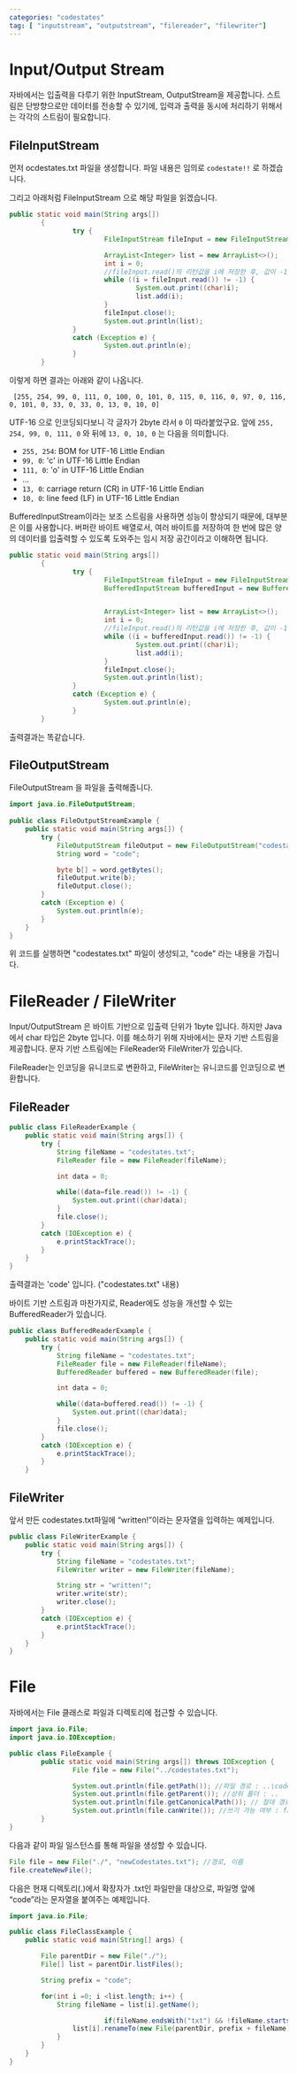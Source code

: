 ```yaml
---
categories: "codestates"
tag: [ "inputstream", "outputstream", "filereader", "filewriter"]
---
```




# Input/Output Stream

자바에서는 입출력을 다루기 위한 InputStream, OutputStream을 제공합니다. 스트림은 단방향으로만 데이터를 전송할 수 있기에, 입력과 출력을 동시에 처리하기 위해서는 각각의 스트림이 필요합니다.

## FileInputStream

먼저 ocdestates.txt 파일을 생성합니다. 파일 내용은 임의로 `codestate!!` 로 하겠습니다.

그리고 아래처럼 FileInputStream 으로 해당 파일을 읽겠습니다.

```java
public static void main(String args[])
        {
                try {
                        FileInputStream fileInput = new FileInputStream("codestates.txt");

                        ArrayList<Integer> list = new ArrayList<>();
                        int i = 0;
                     	//fileInput.read()의 리턴값을 i에 저장한 후, 값이 -1인지 확인합니다.
                        while ((i = fileInput.read()) != -1) {
                                System.out.print((char)i);
                                list.add(i);
                        }
                        fileInput.close();
                        System.out.println(list);
                }
                catch (Exception e) {
                        System.out.println(e);
                }
        }
```

이렇게 하면 결과는 아래와 같이 나옵니다.

```
 [255, 254, 99, 0, 111, 0, 100, 0, 101, 0, 115, 0, 116, 0, 97, 0, 116, 0, 101, 0, 33, 0, 33, 0, 13, 0, 10, 0]
```

UTF-16 으로 인코딩되다보니 각 글자가 2byte 라서 `0` 이 따라붙었구요. 앞에 `255, 254, 99, 0, 111, 0` 와 뒤에 `13, 0, 10, 0` 는 다음을 의미합니다.

- `255, 254`: BOM for UTF-16 Little Endian
- `99, 0`: 'c' in UTF-16 Little Endian
- `111, 0`: 'o' in UTF-16 Little Endian
- ...
- `13, 0`: carriage return (CR) in UTF-16 Little Endian
- `10, 0`: line feed (LF) in UTF-16 Little Endian

BufferedInputStream이라는 보조 스트림을 사용하면 성능이 향상되기 때문에, 대부분은 이를 사용합니다. 버퍼란 바이트 배열로서, 여러 바이트를 저장하여 한 번에 많은 양의 데이터를 입출력할 수 있도록 도와주는 임시 저장 공간이라고 이해하면 됩니다.

```java
public static void main(String args[])
        {
                try {
                        FileInputStream fileInput = new FileInputStream("codestates.txt");
                    	BufferedInputStream bufferedInput = new BufferedInputStream(fileInput);


                        ArrayList<Integer> list = new ArrayList<>();
                        int i = 0;
                     	//fileInput.read()의 리턴값을 i에 저장한 후, 값이 -1인지 확인합니다.
                        while ((i = bufferedInput.read()) != -1) {
                                System.out.print((char)i);
                                list.add(i);
                        }
                        fileInput.close();
                        System.out.println(list);
                }
                catch (Exception e) {
                        System.out.println(e);
                }
        }
```

출력결과는 똑같습니다.

## FileOutputStream

FileOutputStream 을 파일을 출력해줍니다.

```java
import java.io.FileOutputStream;
  
public class FileOutputStreamExample {
    public static void main(String args[]) {
        try {
            FileOutputStream fileOutput = new FileOutputStream("codestates.txt");
            String word = "code";

            byte b[] = word.getBytes();
            fileOutput.write(b);
            fileOutput.close();
        }
        catch (Exception e) {
            System.out.println(e);
        }
    }
}
```

위 코드를 실행하면 "codestates.txt" 파일이 생성되고, "code" 라는 내용을 가집니다.

# FileReader / FileWriter

Input/OutputStream 은 바이트 기반으로 입출력 단위가 1byte 입니다. 하지만 Java에서 char 타입은 2byte 입니다. 이를 해소하기 위해 자바에서는 문자 기반 스트림을 제공합니다. 문자 기반 스트림에는 FileReader와 FileWriter가 있습니다.

FileReader는 인코딩을 유니코드로 변환하고, FileWriter는 유니코드를 인코딩으로 변환합니다. 

## FileReader

```java
public class FileReaderExample {
    public static void main(String args[]) {
        try {
            String fileName = "codestates.txt";
            FileReader file = new FileReader(fileName);

            int data = 0;

            while((data=file.read()) != -1) {
                System.out.print((char)data);
            }
            file.close();
        }
        catch (IOException e) {
            e.printStackTrace();
        }
    }
}
```

출력결과는 'code' 입니다. ("codestates.txt" 내용) 

바이트 기반 스트림과 마찬가지로, Reader에도 성능을 개선할 수 있는 BufferedReader가 있습니다.

```java
public class BufferedReaderExample {
    public static void main(String args[]) {
        try {
            String fileName = "codestates.txt";
            FileReader file = new FileReader(fileName);
            BufferedReader buffered = new BufferedReader(file);

            int data = 0;

            while((data=buffered.read()) != -1) {
                System.out.print((char)data);
            }
            file.close();
        }
        catch (IOException e) {
            e.printStackTrace();
        }
    }
```

## FileWriter

앞서 만든 codestates.txt파일에 “written!”이라는 문자열을 입력하는 예제입니다.

```java
public class FileWriterExample {
    public static void main(String args[]) {
        try {
            String fileName = "codestates.txt";
            FileWriter writer = new FileWriter(fileName);

            String str = "written!";
            writer.write(str);
            writer.close();
        }
        catch (IOException e) {
            e.printStackTrace();
        }
    }
}
```



# File

자바에서는 File 클래스로 파일과 디렉토리에 접근할 수 있습니다.

```java
import java.io.File;
import java.io.IOException;

public class FileExample {
        public static void main(String args[]) throws IOException {
                File file = new File("../codestates.txt");

                System.out.println(file.getPath()); //파일 경로 : ..\codestates.txt
                System.out.println(file.getParent()); //상위 폴더 : ..
                System.out.println(file.getCanonicalPath()); // 절대 경로 : C:\Users\kimhobeen\IdeaProjects\codeStates\codestates.txt
                System.out.println(file.canWrite()); //쓰기 가능 여부 : false
        }
}
```

다음과 같이 파일 일스턴스를 통해 파일을 생성할 수 있습니다.

```java
File file = new File("./", "newCodestates.txt"); //경로, 이름
file.createNewFile();
```

다음은 현재 디렉토리(.)에서 확장자가 .txt인 파일만을 대상으로, 파일명 앞에 “code”라는 문자열을 붙여주는 예제입니다.

```java
import java.io.File;

public class FileClassExample {
    public static void main(String[] args) {

        File parentDir = new File("./");
        File[] list = parentDir.listFiles();

        String prefix = "code";

        for(int i =0; i <list.length; i++) {
            String fileName = list[i].getName();

						if(fileName.endsWith("txt") && !fileName.startsWith("code")) {
                list[i].renameTo(new File(parentDir, prefix + fileName));
            }
        }
    }
}

```